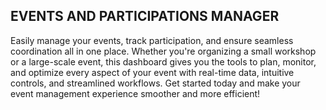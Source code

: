 ## EVENTS AND PARTICIPATIONS MANAGER

Easily manage your events, track participation, and ensure seamless coordination all in one place. Whether you're organizing a small workshop or a large-scale event, this dashboard gives you the tools to plan, monitor, and optimize every aspect of your event with real-time data, intuitive controls, and streamlined workflows. Get started today and make your event management experience smoother and more efficient!
